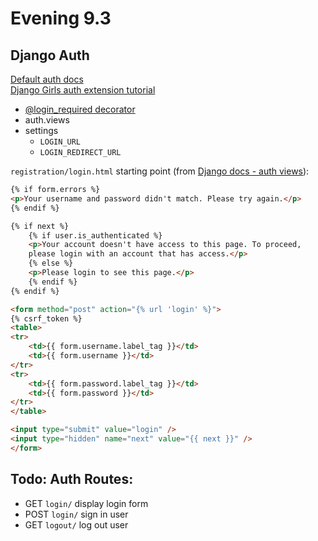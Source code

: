 # Evening 9.3

## Django Auth
[Default auth docs](https://docs.djangoproject.com/en/1.9/topics/auth/default/)  
[Django Girls auth extension tutorial](https://github.com/DjangoGirls/tutorial-extensions/tree/master/authentication_authorization)
* [@login_required decorator](https://docs.djangoproject.com/en/1.9/topics/auth/default/#django.contrib.auth.decorators.login_required)
* auth.views
* settings
  * `LOGIN_URL`
  * `LOGIN_REDIRECT_URL`

`registration/login.html` starting point (from [Django docs - auth views](https://docs.djangoproject.com/en/1.9/topics/auth/default/#all-authentication-views)):
```html
{% if form.errors %}
<p>Your username and password didn't match. Please try again.</p>
{% endif %}

{% if next %}
    {% if user.is_authenticated %}
    <p>Your account doesn't have access to this page. To proceed,
    please login with an account that has access.</p>
    {% else %}
    <p>Please login to see this page.</p>
    {% endif %}
{% endif %}

<form method="post" action="{% url 'login' %}">
{% csrf_token %}
<table>
<tr>
    <td>{{ form.username.label_tag }}</td>
    <td>{{ form.username }}</td>
</tr>
<tr>
    <td>{{ form.password.label_tag }}</td>
    <td>{{ form.password }}</td>
</tr>
</table>

<input type="submit" value="login" />
<input type="hidden" name="next" value="{{ next }}" />
</form>
```

## Todo: Auth Routes:
* GET `login/` display login form
* POST `login/` sign in user
* GET `logout/` log out user
